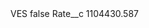 <?xml version="1.0" encoding="UTF-8"?>
<CustomMetadata xmlns="http://soap.sforce.com/2006/04/metadata" xmlns:xsi="http://www.w3.org/2001/XMLSchema-instance" xmlns:xsd="http://www.w3.org/2001/XMLSchema">
    <label>VES</label>
    <protected>false</protected>
    <values>
        <field>Rate__c</field>
        <value xsi:type="xsd:double">1104430.587</value>
    </values>
</CustomMetadata>
